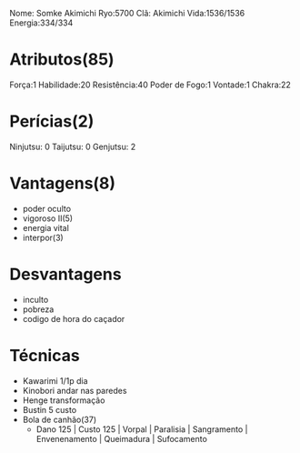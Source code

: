 Nome: Somke Akimichi
Ryo:5700
Clã: Akimichi
Vida:1536/1536
Energia:334/334

# Atributos(85)
Força:1
Habilidade:20
Resistência:40
Poder de Fogo:1
Vontade:1
Chakra:22
# Perícias(2)

Ninjutsu: 0 
Taijutsu: 0 
Genjutsu: 2

# Vantagens(8)
- poder oculto
- vigoroso II(5)
- energia vital
- interpor(3)
# Desvantagens
- inculto
- pobreza
- codigo de hora do caçador

# Técnicas
- Kawarimi 1/1p dia
- Kinobori andar nas paredes
- Henge transformação 
- Bustin 5 custo
- Bola de canhão(37)
	- Dano 125 | Custo 125 | Vorpal | Paralisia | Sangramento | Envenenamento | Queimadura | Sufocamento